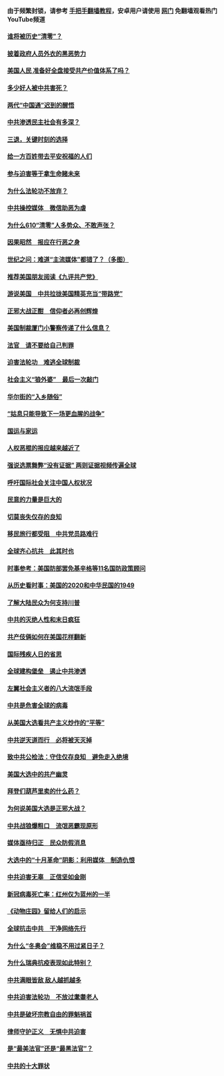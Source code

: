 #### 由于频繁封锁，请参考 [手把手翻墙教程](https://github.com/gfw-breaker/guides/wiki/)，安卓用户请使用 [网门](https://github.com/gfw-breaker/nogfw/blob/master/dl.md?t=01020300) 免翻墙观看热门YouTube频道 

#### [谁将被历史“清零”？](../pages/251/417485.md?t=01020300) 

#### [披着政府人员外衣的黑恶势力](../pages/251/417442.md?t=01020300) 

#### [美国人民 准备好全盘接受共产价值体系了吗？](../pages/251/417491.md?t=01020300) 

#### [多少好人被中共害死？](../pages/251/417144.md?t=01020300) 

#### [两代“中国通”迟到的醒悟](../pages/251/417064.md?t=01020300) 

#### [中共渗透民主社会有多深？](../pages/251/417063.md?t=01020300) 

#### [三退，关键时刻的选择](../pages/251/416969.md?t=01020300) 

#### [给一方百姓带去平安祝福的人们](../pages/251/416941.md?t=01020300) 

#### [参与迫害等于拿生命赌未来](../pages/251/416856.md?t=01020300) 

#### [为什么法轮功不放弃？](../pages/251/416864.md?t=01020300) 

#### [中共操控媒体　微信助恶为虐](../pages/251/416724.md?t=01020300) 

#### [为什么610“清零”人多势众、不敢声张？](../pages/251/416632.md?t=01020300) 

#### [因果昭然　报应在行恶之身](../pages/251/416582.md?t=01020300) 

#### [世纪之问：难道“主流媒体”都错了？（多图）](../pages/251/416571.md?t=01020300) 

#### [推荐美国朋友阅读《九评共产党》](../pages/251/416510.md?t=01020300) 

#### [游说美国　中共拉拢美国精英充当“带路党”](../pages/251/416529.md?t=01020300) 

#### [正邪大战正酣　信仰者必再创辉煌](../pages/251/416433.md?t=01020300) 

#### [美国制裁厦门小警察传递了什么信息？](../pages/251/416432.md?t=01020300) 

#### [法官　请不要给自己判罪](../pages/251/416379.md?t=01020300) 

#### [迫害法轮功　难逃全球制裁](../pages/251/416380.md?t=01020300) 

#### [社会主义“狼外婆”　最后一次敲门](../pages/251/416394.md?t=01020300) 

#### [华尔街的“入乡随俗”](../pages/251/416395.md?t=01020300) 

#### [“姑息只能导致下一场更血腥的战争”](../pages/251/416223.md?t=01020300) 

#### [国运与家运](../pages/251/416224.md?t=01020300) 

#### [人权恶棍的报应越来越近了](../pages/251/416276.md?t=01020300) 

#### [强说选票舞弊“没有证据” 两则证据视频传遍全球](../pages/251/416227.md?t=01020300) 

#### [呼吁国际社会关注中国人权状况](../pages/251/416135.md?t=01020300) 

#### [民意的力量是巨大的](../pages/251/416222.md?t=01020300) 

#### [切莫丧失仅存的良知](../pages/251/416134.md?t=01020300) 

#### [移民旅行都受阻　中共党员路难行](../pages/251/416033.md?t=01020300) 

#### [全球齐心抗共　此其时也](../pages/251/415989.md?t=01020300) 

#### [时事参考：美国防部罢免基辛格等11名国防政策顾问](../pages/251/415970.md?t=01020300) 

#### [从历史看时事：美国的2020和中华民国的1949](../pages/251/415949.md?t=01020300) 

#### [了解大陆民众为何支持川普](../pages/251/415950.md?t=01020300) 

#### [中共的灭绝人性和末日疯狂](../pages/251/415944.md?t=01020300) 

#### [共产伎俩如何在美国花样翻新](../pages/251/415908.md?t=01020300) 

#### [国际残疾人日的省思](../pages/251/415849.md?t=01020300) 

#### [全球建构堡垒　遏止中共渗透](../pages/251/415850.md?t=01020300) 

#### [左翼社会主义者的八大流氓手段](../pages/251/415802.md?t=01020300) 

#### [中共是危害全球的病毒](../pages/251/415569.md?t=01020300) 

#### [从美国大选看共产主义炒作的“平等”](../pages/251/415654.md?t=01020300) 

#### [中共逆天道而行　必将被天灭掉](../pages/251/415626.md?t=01020300) 

#### [致中共公检法：守住仅存良知　避免走入绝境](../pages/251/415627.md?t=01020300) 

#### [美国大选中的共产幽灵](../pages/251/415618.md?t=01020300) 

#### [拜登们葫芦里卖的什么药？](../pages/251/415531.md?t=01020300) 

#### [为何说美国大选是正邪大战？](../pages/251/415530.md?t=01020300) 

#### [中共战狼爆粗口　流氓恶霸现原形](../pages/251/415426.md?t=01020300) 

#### [媒体亟待归正　民众防假消息](../pages/251/415402.md?t=01020300) 

#### [大选中的“十月革命”阴影：利用媒体　制造仇恨](../pages/251/415334.md?t=01020300) 

#### [中共迫害无辜　正信坚如金刚](../pages/251/415307.md?t=01020300) 

#### [新冠病毒死亡率：红州仅为蓝州的一半](../pages/251/415164.md?t=01020300) 

#### [《动物庄园》留给人们的启示](../pages/251/415178.md?t=01020300) 

#### [全球抗击中共　干净网络先行](../pages/251/415096.md?t=01020300) 

#### [为什么“冬奥会”维稳不用过紧日子？](../pages/251/414949.md?t=01020300) 

#### [为什么瑞典抗疫表现如此特别？](../pages/251/414950.md?t=01020300) 

#### [中共满眼皆敌 敌人越抓越多](../pages/251/415053.md?t=01020300) 

#### [中共迫害法轮功　不放过耄耋老人](../pages/251/414994.md?t=01020300) 

#### [中共是破坏宗教自由的罪魁祸首](../pages/251/414901.md?t=01020300) 

#### [律师守护正义　无惧中共迫害](../pages/251/414900.md?t=01020300) 

#### [是“最美法官”还是“最黑法官”？](../pages/251/414885.md?t=01020300) 

#### [中共的十大罪状](../pages/251/414772.md?t=01020300) 

